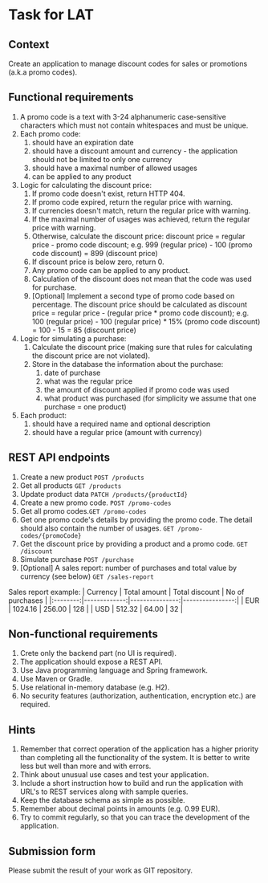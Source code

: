 # Task for LAT

## Context

Create an application to manage discount codes for sales or promotions (a.k.a promo codes).

## Functional requirements

1. A promo code is a text with 3-24 alphanumeric case-sensitive characters which must not contain whitespaces and must be unique.
2. Each promo code:
    1. should have an expiration date
    2. should have a discount amount and currency - the application should not be limited to only one currency
    3. should have a maximal number of allowed usages
    4. can be applied to any product
3. Logic for calculating the discount price:
    1. If promo code doesn't exist, return HTTP 404.
    2. If promo code expired, return the regular price with warning.
    3. If currencies doesn't match, return the regular price with warning.
    4. If the maximal number of usages was achieved, return the regular price with warning.
    5. Otherwise, calculate the discount price: discount price = regular price - promo code discount; e.g. 999 (regular price) - 100 (promo code discount) = 899 (discount price)
    6. If discount price is below zero, return 0.
    7. Any promo code can be applied to any product.
    8. Calculation of the discount does not mean that the code was used for purchase.
    9. [Optional] Implement a second type of promo code based on percentage. The discount price should be calculated as discount price = regular price - (regular price * promo code discount); e.g. 100 (regular price) - 100 (regular price) * 15% (promo code discount) = 100 - 15 = 85 (discount price)
4. Logic for simulating a purchase:
    1. Calculate the discount price (making sure that rules for calculating the discount price are not violated).
    2. Store in the database the information about the purchase:
        1. date of purchase
        2. what was the regular price
        3. the amount of discount applied if promo code was used
        4. what product was purchased (for simplicity we assume that one purchase = one product)
5. Each product:
    1. should have a required name and optional description
    2. should have a regular price (amount with currency)

## REST API endpoints

1. Create a new product `POST /products`
2. Get all products `GET /products`
3. Update product data `PATCH /products/{productId}`
4. Create a new promo code. `POST /promo-codes`
5. Get all promo codes.`GET /promo-codes`
6. Get one promo code's details by providing the promo code. The detail should also contain the number of usages.  `GET /promo-codes/{promoCode}`
7. Get the discount price by providing a product and a promo code. `GET /discount`
8. Simulate purchase `POST /purchase`
9. [Optional] A sales report: number of purchases and total value by currency (see below) `GET /sales-report`

Sales report example:
| Currency | Total amount | Total discount | No of purchases |
|:--------:|-------------:|---------------:|----------------:|
| EUR      |      1024.16 |         256.00 |             128 |
| USD      |       512.32 |          64.00 |              32 |

## Non-functional requirements

1. Crete only the backend part (no UI is required).
2. The application should expose a REST API.
3. Use Java programming language and Spring framework.
4. Use Maven or Gradle.
5. Use relational in-memory database (e.g. H2).
6. No security features (authorization, authentication, encryption etc.) are required.

## Hints

1. Remember that correct operation of the application has a higher priority than completing all the functionality of the system. It is better to write less but well than more and with errors.
2. Think about unusual use cases and test your application.
3. Include a short instruction how to build and run the application with URL's to REST services along with sample queries.
4. Keep the database schema as simple as possible.
5. Remember about decimal points in amounts (e.g. 0.99 EUR).
6. Try to commit regularly, so that you can trace the development of the application.

## Submission form

Please submit the result of your work as GIT repository.